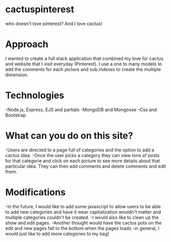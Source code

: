 # cactuspinterest
who doesn't love pinterest? And I love cactus!
# Approach
I wanted to create a full stack application that combined my love for cactus and website that I visit everyday (Pinterest). I use a one to many models to add the comments for each picture and sub indexes to create the multiple dimension.
# Technologies
-Node.js, Express, EJS and partials
-MongoDB and Mongoose
-Css and Bootstrap
# What can you do on this site?
-Users are directed to a page full of categories and the option to add a cactus idea.
-Once the user picks a category they can view tons of posts for that categorie and click on each picture to see more details about that particular idea. They can then add comments and delete comments and edit them.
# Modifications
-In the future, I would like to add some javascript to allow users to be able to add new categories and have it wear capitalization wouldn't matter and multiple categories couldn't be created.
-I would also like to clean up the show and edit pages.
-Another thought would have the cactus pots on the edit and new pages fall to the bottom when the pages loads
-in general, I would just like to add more categories to my bag!
